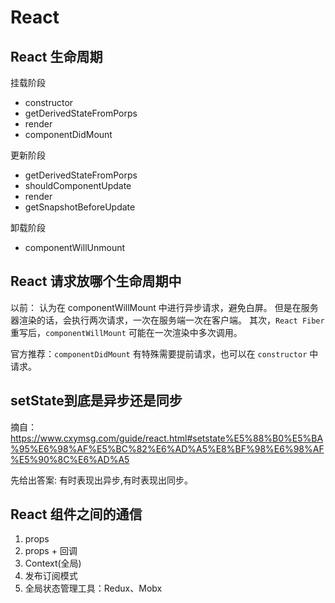 # React


## React 生命周期

挂载阶段
 - constructor
 - getDerivedStateFromPorps
 - render
 - componentDidMount

更新阶段
 - getDerivedStateFromPorps
 - shouldComponentUpdate
 - render
 - getSnapshotBeforeUpdate

卸载阶段
 - componentWillUnmount


## React 请求放哪个生命周期中

以前：
认为在 componentWillMount 中进行异步请求，避免白屏。
但是在服务器渲染的话，会执行两次请求，一次在服务端一次在客户端。
其次，`React Fiber` 重写后，`componentWillMount` 可能在一次渲染中多次调用。

官方推荐：`componentDidMount`
有特殊需要提前请求，也可以在 `constructor` 中请求。


## setState到底是异步还是同步

摘自：https://www.cxymsg.com/guide/react.html#setstate%E5%88%B0%E5%BA%95%E6%98%AF%E5%BC%82%E6%AD%A5%E8%BF%98%E6%98%AF%E5%90%8C%E6%AD%A5

先给出答案: 有时表现出异步,有时表现出同步。

## React 组件之间的通信

1. props
2. props + 回调
3. Context(全局)
4. 发布订阅模式
5. 全局状态管理工具：Redux、Mobx
